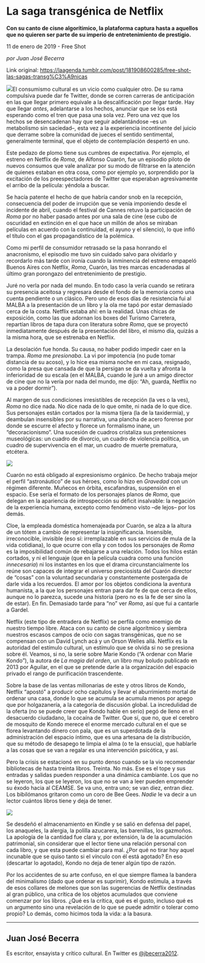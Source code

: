 # La saga transgénica de Netflix

**Con su canto de cisne algorítimico, la plataforma captura hasta a aquellos que no quieren ser parte de su imperio de entretenimiento de prestigio.**

11 de enero de 2019 - Free Shot

_por Juan José Becerra_

Link original: https://laagenda.tumblr.com/post/181908600285/free-shot-las-sagas-transg%C3%A9nicas

![](https://64.media.tumblr.com/b7c79859dcda676e522b9a824ad37542/tumblr_inline_pl6gz7UTNn1t6q87u_500.jpg)El
consumismo cultural es un vicio como cualquier otro. De su rama compulsiva
puede dar fe Twitter, donde se corren carreras de anticipación en las que
llegar primero equivale a la descalificación por llegar tarde. Hay que llegar *antes*, adelantarse a los hechos,
anunciar que se los está esperando como el tren que pasa una sola vez. Pero una
vez que los hechos se desencadenan hay que seguir adelantándose –es un
metabolismo sin saciedad–, esta vez a la experiencia incontinente del juicio que
derrame sobre la comunidad de jueces el sentido sentimental, generalmente terminal,
que el objeto de contemplación despertó en uno.

Este pedazo
de plomo tiene sus cumbres de expectativa. Por ejemplo, el estreno en Netflix
de *Roma*, de Alfonso Cuarón, fue un
episodio piloto de nuevos consumos que vale analizar por su modo de filtrarse
en la atención de quienes estaban en otra cosa, como por ejemplo yo, sorprendido
por la excitación de los preespectadores de Twitter que esperaban agresivamente
el arribo de la película: yéndola a buscar. 

Se hacía
patente el hecho de que habría candor snob en la recepción, consecuencia del poder
de irrupción que se venía imponiendo desde el incidente de abril, cuando el
festival de Cannes retuvo la participación de *Roma* por no haber pasado antes por una sala de cine (ese cubo de
oscuridad en extinción en el que hace un 
millón de años se miraban películas
en acuerdo con la continuidad, el ayuno y el silencio), lo que infló el título
con el gas propagandístico de la polémica. 

Como mi
perfil de consumidor retrasado se la pasa honrando el anacronismo, el episodio
me tuvo sin cuidado salvo para olvidarlo y recordarlo más tarde con ironía
cuando la inminencia del estreno empapeló Buenos Aires con Netflix, *Roma*, Cuarón, las tres marcas
encadenadas al último gran porongazo del entretenimiento de prestigio. 

Juré no
verla por nada del mundo. En todo caso la vería cuando se retirara su presencia
aceitosa y regresara desde el fondo de la memoria como una cuenta pendiente o un
clásico. Pero uno de esos días de resistencia fui al MALBA a la presentación de
un libro y la ola me tapó por estar demasiado cerca de la costa. Netflix estaba
ahí: en la realidad. Unas chicas de exposición, como las que adornan los boxes
del Turismo Carretera, repartían libros de tapa dura con literatura sobre *Roma*, que se proyectó inmediatamente
después de la presentación del libro, el mismo día, quizás a la misma hora, que
se estrenaba en Netflix.

La
desolación fue honda. Su causa, no haber podido impedir caer en la trampa. *Roma* me *presionaba*. La vi por impotencia (no pude tomar distancia de su
acoso), y lo hice esa misma noche en mi casa, resignado, como la presa que
cansada de que la persigan se da vuelta y afronta la inferioridad de su escala (en
el MALBA, cuando le juré a un amigo director de cine que no la vería por nada
del mundo, me dijo: “Ah, guarda, Netflix no va a poder dormir”).

Al margen de
sus condiciones irresistibles de recepción (la ves o la ves), *Roma* no dice nada. No dice nada de lo
que omite, ni nada de lo que dice. Sus personajes están cortados por la misma
tijera (la de la taxidermia), y deambulan insensibles por su narrativa, una
plancha de acero forense por donde se escurre el afecto y florece un formalismo
inane, un “decoracionismo”. Una sucesión de cuadros cristaliza sus pretensiones
museológicas: un cuadro de divorcio, un cuadro de violencia política, un cuadro
de supervivencia en el mar, un cuadro de muerte prematura, etcétera.

![](https://64.media.tumblr.com/18d349b2893b76d69c5520e3c7e54202/tumblr_inline_pl52m4I1AJ1t6q87u_500.jpg)

Cuarón no
está obligado al expresionismo orgánico. De hecho trabaja mejor el perfil
“astronáutico” de sus héroes, como lo hizo en *Gravedad* con un régimen diferente. Muñecos en órbita, escafandras,
suspensión en el espacio. Ese sería el formato de los personajes planos de *Roma*, que delegan en la apariencia de
introspección su déficit insalvable: la negación de la experiencia humana,
excepto como fenómeno visto –de lejos– por los demás. 

Cloe, la
empleada doméstica homenajeada por Cuarón, se alza a la altura de un tótem a
cambio de representar la insignificancia. Insensible, irreconocible, invisible
(eso sí: irremplazable en sus servicios de mula de la vida cotidiana), lo que
ocurre con ella y con todos los personajes de *Roma* es la imposibilidad común de rebajarse a una relación. Todos
los hilos están cortados, y ni el lenguaje (que en la película cuadra como una
función *innecesaria*) ni los instantes
en los que el drama circunstancialmente los reúne son capaces de integrar el
universo preciosista del Cuarón director de “cosas” con la voluntad secundaria
y constantemente postergada de darle vida a los recuerdos. El amor por los
objetos condiciona la aventura humanista, a la que los personajes entran para
dar fe de que cerca de ellos, aunque no lo parezca, sucede una historia (pero
no es la fe de ser sino la de estar).  En
fin. Demasiado tarde para “no” ver *Roma*,
así que fui a cantarle a Gardel.

Netflix (este
tipo de entradera de Netflix) se perfila como enemigo de nuestro tiempo libre.
Ataca con su canto de cisne algorítmico y siembra nuestros escasos campos de
ocio con sagas transgénicas, que no se compensan con un David Lynch acá y un
Orson Welles allá. Netflix es la autoridad del estímulo cultural, un estímulo
que se olvida si no se presiona sobre él. Veamos, si no, la serie sobre Marie
Kondo (“A ordenar con Marie Kondo”), la autora de *La magia del orden*, un libro muy boludo publicado en 2013 por
Aguilar, en el que se pretende darle a la organización del espacio privado el
rango de purificación trascendente.

Sobre la
base de las ventas millonarias de este y otros libros de Kondo, Netflix
“apostó” a producir ocho capítulos y llevar el aburrimiento mortal de ordenar
una casa, donde lo que se acumula se acumula menos por apego que por holgazanería,
a la categoría de discusión global. La incredulidad de la oferta (no se puede
creer que Kondo hable en serio) pegó de lleno en el desacuerdo ciudadano, la
cocaína de Twitter. Que sí, que no, que el cerebro de mosquito de Kondo merece
el enorme mercado cultural en el que se florea levantando dinero con pala, que
es un superdotada de la administración del espacio íntimo, que es una artesana
de la distribución, que su método de desapego te limpia el alma (o te la
ensucia), que hablarle a las cosas que se van a regalar es una intervención psicótica,
y así.

Pero la
crisis se estacionó en su punto denso cuando se la vio recomendar bibliotecas
de hasta treinta libros. Treinta. No más. 
Ese es el tope y sus entradas y salidas pueden responder a una dinámica
cambiante. Los que no se leyeron, los que se leyeron, los que no se van a leer
pueden emprender su éxodo hacia al CEAMSE. Se va uno, entra uno; se van diez,
entran diez. Los bibilómanos gritaron como un coro de Bee Gees. *Nadie* le va  decir a un lector cuántos libros tiene y deja
de tener. 

![](https://64.media.tumblr.com/3896c34ac09db6d8b55662d117e5a187/tumblr_inline_pl52m5TiF01t6q87u_500.png)

Se desdeñó
el almacenamiento en Kindle y se salió en defensa del papel, los anaqueles, la
alergia, la polilla azucarera, las barenillas, los gazmoños. La apología de la
cantidad fue clara y, por extensión, la de la acumulación patrimonial, sin
considerar que el lector tiene una relación personal con cada libro, y que esta
puede cambiar para mal. ¿Por qué no tirar hoy aquel incunable que se quiso
tanto si el vínculo con él está agotado? En eso (descartar lo agotado), Kondo
no deja de tener algún tipo de razón.



Por los accidentes de su arte confuso, en el que
siempre flamea la bandera del minimalismo (dado que ordenar es suprimir), Kondo
estimula, a través de esos collares de melones que son las sugerencias de
Netflix destinadas al gran público, una crítica de los objetos acumulados que
conviene comenzar por los libros. ¿Qué es la crítica, qué es el gusto, incluso
qué es un argumento sino una revelación de lo que se puede admitir o tolerar
como propio? Lo demás, como hicimos toda la vida: a la basura.       







---

 Juan José Becerra
------------------

 Es escritor, ensayista y crítico cultural. En Twitter es [@jbecerra2012](https://twitter.com/jbecerra2012). 

